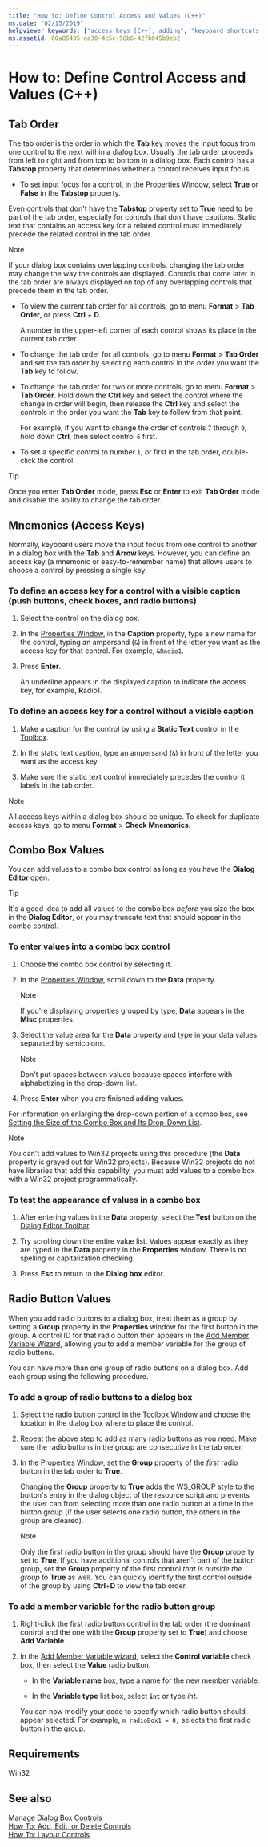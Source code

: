 ```yaml
---
title: "How to: Define Control Access and Values (C++)"
ms.date: "02/15/2019"
helpviewer_keywords: ["access keys [C++], adding", "keyboard shortcuts [C++], controls", "dialog box controls [C++], mnemonics", "access keys [C++], checking", "mnemonics [C++], checking for duplicate", "mnemonics", "mnemonics [C++], dialog box controls", "keyboard shortcuts [C++], uniqueness checking", "Check Mnemonics command", "controls [C++], access keys", "access keys [C++]", "combo boxes [C++], Data property", "controls [C++], testing values in combo boxes", "combo boxes [C++], adding values", "combo boxes [C++], previewing values", "Data property", "combo boxes [C++], testing values"]
ms.assetid: 60a85435-aa30-4c5c-98b6-42fb045b9eb2
---
```

# How to: Define Control Access and Values (C++)

## Tab Order

The tab order is the order in which the **Tab** key moves the input focus from one control to the next within a dialog box. Usually the tab order proceeds from left to right and from top to bottom in a dialog box. Each control has a **Tabstop** property that determines whether a control receives input focus.

- To set input focus for a control, in the [Properties Window](/visualstudio/ide/reference/properties-window), select **True** or **False** in the **Tabstop** property.

Even controls that don't have the **Tabstop** property set to **True** need to be part of the tab order, especially for controls that don't have captions. Static text that contains an access key for a related control must immediately precede the related control in the tab order.

> [!NOTE]
> If your dialog box contains overlapping controls, changing the tab order may change the way the controls are displayed. Controls that come later in the tab order are always displayed on top of any overlapping controls that precede them in the tab order.

- To view the current tab order for all controls, go to menu **Format** > **Tab Order**, or press **Ctrl** + **D**.

   A number in the upper-left corner of each control shows its place in the current tab order.

- To change the tab order for all controls, go to menu **Format** > **Tab Order** and set the tab order by selecting each control in the order you want the **Tab** key to follow.

- To change the tab order for two or more controls, go to menu **Format** > **Tab Order**. Hold down the **Ctrl** key and select the control where the change in order will begin, then release the **Ctrl** key and select the controls in the order you want the **Tab** key to follow from that point.

   For example, if you want to change the order of controls `7` through `9`, hold down **Ctrl**, then select control `6` first.

- To set a specific control to number `1`, or first in the tab order, double-click the control.

> [!TIP]
> Once you enter **Tab Order** mode, press **Esc** or **Enter** to exit **Tab Order** mode and disable the ability to change the tab order.

## Mnemonics (Access Keys)

Normally, keyboard users move the input focus from one control to another in a dialog box with the **Tab** and **Arrow** keys. However, you can define an access key (a mnemonic or easy-to-remember name) that allows users to choose a control by pressing a single key.

### To define an access key for a control with a visible caption (push buttons, check boxes, and radio buttons)

1. Select the control on the dialog box.

1. In the [Properties Window](/visualstudio/ide/reference/properties-window), in the **Caption** property, type a new name for the control, typing an ampersand (`&`) in front of the letter you want as the access key for that control. For example, `&Radio1`.

1. Press **Enter**.

   An underline appears in the displayed caption to indicate the access key, for example, **R**adio1.

### To define an access key for a control without a visible caption

1. Make a caption for the control by using a **Static Text** control in the [Toolbox](/visualstudio/ide/reference/toolbox).

1. In the static text caption, type an ampersand (`&`) in front of the letter you want as the access key.

1. Make sure the static text control immediately precedes the control it labels in the tab order.

> [!NOTE]
> All access keys within a dialog box should be unique. To check for duplicate access keys, go to menu **Format** > **Check Mnemonics**.

## Combo Box Values

You can add values to a combo box control as long as you have the **Dialog Editor** open.

> [!TIP]
> It's a good idea to add all values to the combo box *before* you size the box in the **Dialog Editor**, or you may truncate text that should appear in the combo control.

### To enter values into a combo box control

1. Choose the combo box control by selecting it.

1. In the [Properties Window](/visualstudio/ide/reference/properties-window), scroll down to the **Data** property.

   > [!NOTE]
   > If you're displaying properties grouped by type, **Data** appears in the **Misc** properties.

1. Select the value area for the **Data** property and type in your data values, separated by semicolons.

   > [!NOTE]
   > Don't put spaces between values because spaces interfere with alphabetizing in the drop-down list.

1. Press **Enter** when you are finished adding values.

For information on enlarging the drop-down portion of a combo box, see [Setting the Size of the Combo Box and Its Drop-Down List](setting-the-size-of-the-combo-box-and-its-drop-down-list.md).

> [!NOTE]
> You can't add values to Win32 projects using this procedure (the **Data** property is grayed out for Win32 projects). Because Win32 projects do not have libraries that add this capability, you must add values to a combo box with a Win32 project programmatically.

### To test the appearance of values in a combo box

1. After entering values in the **Data** property, select the **Test** button on the [Dialog Editor Toolbar](../windows/showing-or-hiding-the-dialog-editor-toolbar.md).

1. Try scrolling down the entire value list. Values appear exactly as they are typed in the **Data** property in the **Properties** window. There is no spelling or capitalization checking.

1. Press **Esc** to return to the **Dialog box** editor.

## Radio Button Values

When you add radio buttons to a dialog box, treat them as a group by setting a **Group** property in the **Properties** window for the first button in the group. A control ID for that radio button then appears in the [Add Member Variable Wizard](../ide/add-member-variable-wizard.md), allowing you to add a member variable for the group of radio buttons.

You can have more than one group of radio buttons on a dialog box. Add each group using the following procedure.

### To add a group of radio buttons to a dialog box

1. Select the radio button control in the [Toolbox Window](/visualstudio/ide/reference/toolbox) and choose the location in the dialog box where to place the control.

1. Repeat the above step to add as many radio buttons as you need. Make sure the radio buttons in the group are consecutive in the tab order.

1. In the [Properties Window](/visualstudio/ide/reference/properties-window), set the **Group** property of the *first* radio button in the tab order to **True**.

   Changing the **Group** property to **True** adds the WS_GROUP style to the button's entry in the dialog object of the resource script and prevents the user can from selecting more than one radio button at a time in the button group (if the user selects one radio button, the others in the group are cleared).

   > [!NOTE]
   > Only the first radio button in the group should have the **Group** property set to **True**. If you have additional controls that aren't part of the button group, set the **Group** property of the first control *that is outside the group* to **True** as well. You can quickly identify the first control outside of the group by using **Ctrl**+**D** to view the tab order.

### To add a member variable for the radio button group

1. Right-click the first radio button control in the tab order (the dominant control and the one with the **Group** property set to **True**) and choose **Add Variable**.

1. In the [Add Member Variable wizard](../ide/add-member-variable-wizard.md), select the **Control variable** check box, then select the **Value** radio button.

   - In the **Variable name** box, type a name for the new member variable.

   - In the **Variable type** list box, select **`int`** or type *int*.

   You can now modify your code to specify which radio button should appear selected. For example, `m_radioBox1 = 0;` selects the first radio button in the group.

## Requirements

Win32

## See also

[Manage Dialog Box Controls](controls-in-dialog-boxes.md)<br/>
[How To: Add, Edit, or Delete Controls](adding-editing-or-deleting-controls.md)<br/>
[How To: Layout Controls](arrangement-of-controls-on-dialog-boxes.md)<br/>
